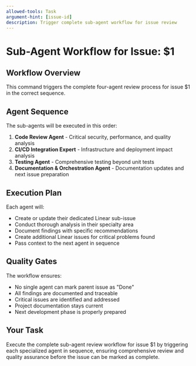 ```yaml
---
allowed-tools: Task
argument-hint: [issue-id]
description: Trigger complete sub-agent workflow for issue review
---
```


# Sub-Agent Workflow for Issue: $1

## Workflow Overview
This command triggers the complete four-agent review process for issue $1 in the correct sequence.

## Agent Sequence
The sub-agents will be executed in this order:

1. **Code Review Agent** - Critical security, performance, and quality analysis
2. **CI/CD Integration Expert** - Infrastructure and deployment impact analysis  
3. **Testing Agent** - Comprehensive testing beyond unit tests
4. **Documentation & Orchestration Agent** - Documentation updates and next issue preparation

## Execution Plan
Each agent will:
- Create or update their dedicated Linear sub-issue
- Conduct thorough analysis in their specialty area
- Document findings with specific recommendations
- Create additional Linear issues for critical problems found
- Pass context to the next agent in sequence

## Quality Gates
The workflow ensures:
- No single agent can mark parent issue as "Done"
- All findings are documented and traceable
- Critical issues are identified and addressed
- Project documentation stays current
- Next development phase is properly prepared

## Your Task
Execute the complete sub-agent review workflow for issue $1 by triggering each specialized agent in sequence, ensuring comprehensive review and quality assurance before the issue can be marked as complete.
